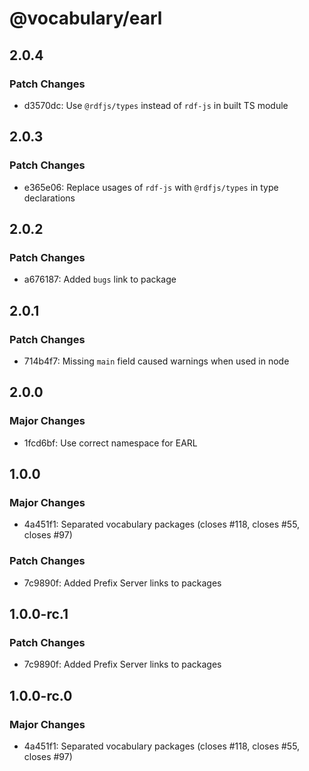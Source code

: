 # @vocabulary/earl

## 2.0.4

### Patch Changes

- d3570dc: Use `@rdfjs/types` instead of `rdf-js` in built TS module

## 2.0.3

### Patch Changes

- e365e06: Replace usages of `rdf-js` with `@rdfjs/types` in type declarations

## 2.0.2

### Patch Changes

- a676187: Added `bugs` link to package

## 2.0.1

### Patch Changes

- 714b4f7: Missing `main` field caused warnings when used in node

## 2.0.0

### Major Changes

- 1fcd6bf: Use correct namespace for EARL

## 1.0.0

### Major Changes

- 4a451f1: Separated vocabulary packages (closes #118, closes #55, closes #97)

### Patch Changes

- 7c9890f: Added Prefix Server links to packages

## 1.0.0-rc.1

### Patch Changes

- 7c9890f: Added Prefix Server links to packages

## 1.0.0-rc.0

### Major Changes

- 4a451f1: Separated vocabulary packages (closes #118, closes #55, closes #97)
